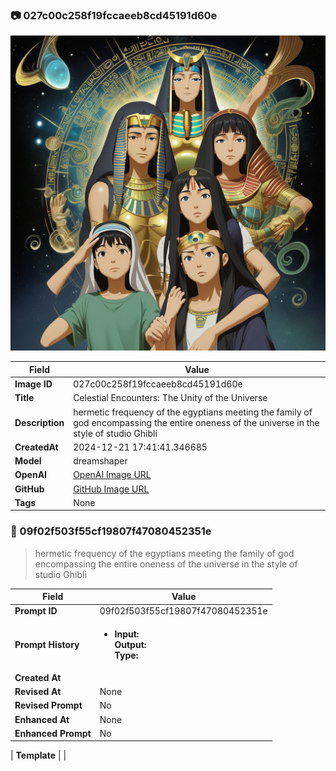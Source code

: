 

### 📷 027c00c258f19fccaeeb8cd45191d60e 


![data.id](./027c00c258f19fccaeeb8cd45191d60e.jpg)


| Field          | Value                                                                                                                     |
|----------------|---------------------------------------------------------------------------------------------------------------------------|
| **Image ID**             | 027c00c258f19fccaeeb8cd45191d60e                                                                                                             |
| **Title**           | Celestial Encounters: The Unity of the Universe                                                                                                       |
| **Description**           | hermetic frequency of the egyptians meeting the family of god encompassing the entire oneness of the universe in the style of studio Ghibli                                                                                                       |
| **CreatedAt**        | 2024-12-21 17:41:41.346685                                                                                                        |
| **Model**        | dreamshaper                                                                                                        |
| **OpenAI**         | [OpenAI Image URL](http://192.168.1.85:8081/generated-images/b643287767097.png)                                                                                |
| **GitHub**         | [GitHub Image URL](https://raw.githubusercontent.com/Caneta-Silva/GODZ/refs/heads/main/images/027c00c258f19fccaeeb8cd45191d60e/027c00c258f19fccaeeb8cd45191d60e.jpg)                                                                                |
| **Tags**       | None                                                                                                                   |

### 📜 09f02f503f55cf19807f47080452351e

> hermetic frequency of the egyptians meeting the family of god encompassing the entire oneness of the universe in the style of studio Ghibli

| Field          | Value                                                                                                                                                                      |
|----------------|----------------------------------------------------------------------------------------------------------------------------------------------------------------------------|
| **Prompt ID**  | 09f02f503f55cf19807f47080452351e                                                                                                                                                            |
| **Prompt History** | <ul><li>**Input:**  <br> **Output:**  <br> **Type:** </li></ul> |
| **Created At** |                                                                                                                                                    |
| **Revised At** | None                                                                                                                                                   |
| **Revised Prompt** | No                                                                                                                                                                      |
| **Enhanced At** | None                                                                                                                                                  |
| **Enhanced Prompt** | No                                                                                                                                                                    |

| **Template**   |                                                                                                                                            |


